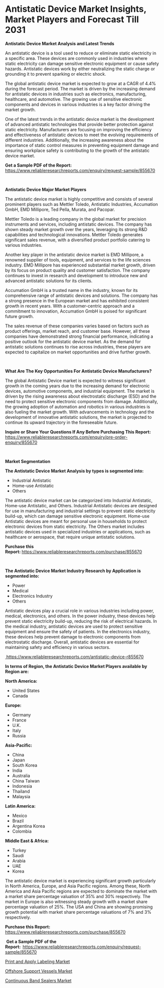 <p><h1>Antistatic Device Market Insights, Market Players and Forecast Till 2031</h1></p><p><strong>Antistatic Device Market Analysis and Latest Trends</strong></p>
<p><p>An antistatic device is a tool used to reduce or eliminate static electricity in a specific area. These devices are commonly used in industries where static electricity can damage sensitive electronic equipment or cause safety hazards. Antistatic devices work by either neutralizing the static charge or grounding it to prevent sparking or electric shock.</p><p>The global antistatic device market is expected to grow at a CAGR of 4.4% during the forecast period. The market is driven by the increasing demand for antistatic devices in industries such as electronics, manufacturing, healthcare, and automotive. The growing use of sensitive electronic components and devices in various industries is a key factor driving the market growth.</p><p>One of the latest trends in the antistatic device market is the development of advanced antistatic technologies that provide better protection against static electricity. Manufacturers are focusing on improving the efficiency and effectiveness of antistatic devices to meet the evolving requirements of different industries. Additionally, the increasing awareness about the importance of static control measures in preventing equipment damage and ensuring workplace safety is contributing to the growth of the antistatic device market.</p></p>
<p><strong>Get a Sample PDF of the Report:&nbsp;</strong> <a href="https://www.reliableresearchreports.com/enquiry/request-sample/855670">https://www.reliableresearchreports.com/enquiry/request-sample/855670</a></p>
<p>&nbsp;</p>
<p><strong>Antistatic Device Major Market Players</strong></p>
<p><p>The antistatic device market is highly competitive and consists of several prominent players such as Mettler Toledo, Antistatic Industries, Accumation GmbH, EMD Millipore, Ted Pella, Murata, and Pacopar. </p><p>Mettler Toledo is a leading company in the global market for precision instruments and services, including antistatic devices. The company has shown steady market growth over the years, leveraging its strong R&D capabilities and technological innovations. Mettler Toledo generates significant sales revenue, with a diversified product portfolio catering to various industries.</p><p>Another key player in the antistatic device market is EMD Millipore, a renowned supplier of tools, equipment, and services to the life sciences industry. EMD Millipore has experienced substantial market growth, driven by its focus on product quality and customer satisfaction. The company continues to invest in research and development to introduce new and advanced antistatic solutions for its clients.</p><p>Accumation GmbH is a trusted name in the industry, known for its comprehensive range of antistatic devices and solutions. The company has a strong presence in the European market and has exhibited consistent growth in recent years. With a customer-centric approach and a commitment to innovation, Accumation GmbH is poised for significant future growth.</p><p>The sales revenue of these companies varies based on factors such as product offerings, market reach, and customer base. However, all these companies have demonstrated strong financial performance, indicating a positive outlook for the antistatic device market. As the demand for antistatic solutions continues to rise across industries, these players are expected to capitalize on market opportunities and drive further growth.</p></p>
<p>&nbsp;</p>
<p><strong>What Are The Key Opportunities For Antistatic Device Manufacturers?</strong></p>
<p><p>The global Antistatic Device market is expected to witness significant growth in the coming years due to the increasing demand for electronic devices, automotive components, and industrial equipment. The market is driven by the rising awareness about electrostatic discharge (ESD) and the need to protect sensitive electronic components from damage. Additionally, the growing adoption of automation and robotics in various industries is also fueling the market growth. With advancements in technology and the development of innovative antistatic solutions, the market is projected to continue its upward trajectory in the foreseeable future.</p></p>
<p><strong>Inquire or Share Your Questions If Any Before Purchasing This Report:</strong> <a href="https://www.reliableresearchreports.com/enquiry/pre-order-enquiry/855670">https://www.reliableresearchreports.com/enquiry/pre-order-enquiry/855670</a></p>
<p>&nbsp;</p>
<p><strong>Market Segmentation</strong></p>
<p><strong>The Antistatic Device Market Analysis by types is segmented into:</strong></p>
<p><ul><li>Industrial Antistatic</li><li>Home-use Antistatic</li><li>Others</li></ul></p>
<p><p>The antistatic device market can be categorized into Industrial Antistatic, Home-use Antistatic, and Others. Industrial Antistatic devices are designed for use in manufacturing and industrial settings to prevent static electricity build-up, which can damage sensitive electronic equipment. Home-use Antistatic devices are meant for personal use in households to protect electronic devices from static electricity. The Others market includes antistatic devices used in specialized industries or applications, such as healthcare or aerospace, that require unique antistatic solutions.</p></p>
<p><strong>Purchase this Report:&nbsp;</strong><a href="https://www.reliableresearchreports.com/purchase/855670">https://www.reliableresearchreports.com/purchase/855670</a></p>
<p>&nbsp;</p>
<p><strong>The Antistatic Device Market Industry Research by Application is segmented into:</strong></p>
<p><ul><li>Power</li><li>Medical</li><li>Electronics Industry</li><li>Others</li></ul></p>
<p><p>Antistatic devices play a crucial role in various industries including power, medical, electronics, and others. In the power industry, these devices help prevent static electricity build-up, reducing the risk of electrical hazards. In the medical industry, antistatic devices are used to protect sensitive equipment and ensure the safety of patients. In the electronics industry, these devices help prevent damage to electronic components from electrostatic discharge. Overall, antistatic devices are essential for maintaining safety and efficiency in various sectors.</p></p>
<p><a href="https://www.reliableresearchreports.com/antistatic-device-r855670">&nbsp;https://www.reliableresearchreports.com/antistatic-device-r855670</a></p>
<p><strong>In terms of Region, the Antistatic Device Market Players available by Region are:</strong></p>
<p>
    <p> <strong> North America: </strong>
        <ul>
            <li>United States</li>
            <li>Canada</li>
        </ul>
        </p> 
    <p> <strong> Europe: </strong>
        <ul>
            <li>Germany</li>
            <li>France</li>
            <li>U.K.</li>
            <li>Italy</li>
            <li>Russia</li>
        </ul>
        </p> 
    <p> <strong> Asia-Pacific: </strong>
        <ul>
            <li>China</li>
            <li>Japan</li>
            <li>South Korea</li>
            <li>India</li>
            <li>Australia</li>
            <li>China Taiwan</li>
            <li>Indonesia</li>
            <li>Thailand</li>
            <li>Malaysia</li>
        </ul>
        </p> 
    <p> <strong> Latin America: </strong>
        <ul>
            <li>Mexico</li>
            <li>Brazil</li>
            <li>Argentina Korea</li>
            <li>Colombia</li>
        </ul>
        </p> 
    <p> <strong> Middle East & Africa: </strong>
        <ul>
            <li>Turkey</li>
            <li>Saudi</li>
            <li>Arabia</li>
            <li>UAE</li>
            <li>Korea</li>
        </ul>
    </p>
    </p>
<p><p>The antistatic device market is experiencing significant growth particularly in North America, Europe, and Asia Pacific regions. Among these, North America and Asia Pacific regions are expected to dominate the market with a market share percentage valuation of 35% and 30% respectively. The market in Europe is also witnessing steady growth with a market share percentage valuation of 25%. The USA and China are showing promising growth potential with market share percentage valuations of 7% and 3% respectively.</p></p>
<p><strong>Purchase this Report: </strong><a href="https://www.reliableresearchreports.com/purchase/855670">https://www.reliableresearchreports.com/purchase/855670</a></p>
<p>&nbsp;<strong>Get a Sample PDF of the Report:&nbsp;&nbsp;</strong><a href="https://www.reliableresearchreports.com/enquiry/request-sample/855670">https://www.reliableresearchreports.com/enquiry/request-sample/855670</a></p>
<p><strong></strong></p>
<p><p><a href="https://www.linkedin.com/pulse/print-apply-labeling-market-exploring-share-trends-future-lfrec?trackingId=RtkuOEJjSuFTqZ1QgSoQaA%3D%3D">Print and Apply Labeling Market</a></p><p><a href="https://www.linkedin.com/pulse/offshore-support-vessels-market-competitive-analysis-trends-forecast-dzfqf?trackingId=bARo9AUwTHXkSm3qhw%2Bpnw%3D%3D">Offshore Support Vessels Market</a></p><p><a href="https://www.linkedin.com/pulse/continuous-band-sealers-market-size-outlook-forecast-2024-bdnuc?trackingId=2WMyu4TDVTQ0v5FldAN1lQ%3D%3D">Continuous Band Sealers Market</a></p></p>